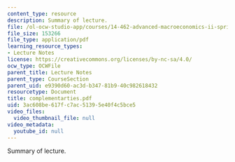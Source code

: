 ```yaml
---
content_type: resource
description: Summary of lecture.
file: /ol-ocw-studio-app/courses/14-462-advanced-macroeconomics-ii-spring-2004/3ac608be617fc7ac51395e40f4c5bce5_complementarties.pdf
file_size: 153266
file_type: application/pdf
learning_resource_types:
- Lecture Notes
license: https://creativecommons.org/licenses/by-nc-sa/4.0/
ocw_type: OCWFile
parent_title: Lecture Notes
parent_type: CourseSection
parent_uid: e9390d60-ac3d-b347-81b9-40c982618432
resourcetype: Document
title: complementarties.pdf
uid: 3ac608be-617f-c7ac-5139-5e40f4c5bce5
video_files:
  video_thumbnail_file: null
video_metadata:
  youtube_id: null
---
```

Summary of lecture.